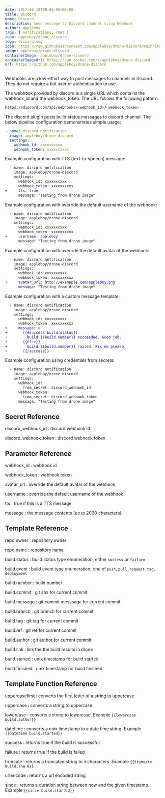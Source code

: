 ```yaml
---
date: 2017-06-10T00:00:00+00:00
title: Discord
name: Discord
description: Send message to Discord channel using Webhook
author: appleboy
tags: [ notifications, chat ]
repo: appleboy/drone-discord
logo: discord.svg
icon: https://raw.githubusercontent.com/appleboy/drone-discord/main/images/discord-mark-blue.svg
image: appleboy/drone-discord
containerImage: appleboy/drone-discord
containerImageUrl: https://hub.docker.com/r/appleboy/drone-discord
url: https://github.com/appleboy/drone-discord
---
```


Webhooks are a low-effort way to post messages to channels in Discord. They do not require a bot user or authentication to use.

The webhook provided by discord is a single URL which contains the webhook_id and the webhook_token. The URL follows the following pattern.

```sh
https://discord.com/api/webhooks/<webhook_id>/<webhook_token>
```

The discord plugin posts build status messages to discord channel. The below pipeline configuration demonstrates simple usage:

```yaml
- name: discord notification
  image: appleboy/drone-discord
  settings:
    webhook_id: xxxxxxxxxx
    webhook_token: xxxxxxxxxx
```

Example configuration with TTS (text-to-speech) message:

```diff
  - name: discord notification
    image: appleboy/drone-discord
    settings:
      webhook_id: xxxxxxxxxx
      webhook_token: xxxxxxxxxx
+     tts: true
      message: "Testing from drone image"
```

Example configuration with override the default username of the webhook:

```diff
  - name: discord notification
    image: appleboy/drone-discord
    settings:
      webhook_id: xxxxxxxxxx
      webhook_token: xxxxxxxxxx
+     username: appleboy
      message: "Testing from drone image"
```

Example configuration with override the default avatar of the webhook:

```diff
  - name: discord notification
    image: appleboy/drone-discord
    settings:
      webhook_id: xxxxxxxxxx
      webhook_token: xxxxxxxxxx
+     avatar_url: http://exampple.com/appleboy.png
      message: "Testing from drone image"
```

Example configuration with a custom message template:

```diff
  - name: discord notification
    image: appleboy/drone-discord
    settings:
      webhook_id: xxxxxxxxxx
      webhook_token: xxxxxxxxxx
+     message: >
+       {{#success build.status}}
+         build {{build.number}} succeeded. Good job.
+       {{else}}
+         build {{build.number}} failed. Fix me please.
+       {{/success}}
```

Example configuration using credentials from secrets:

```diff
  - name: discord notification
    image: appleboy/drone-discord
    settings:
      webhook_id:
        from_secret: discord_webhook_id
      webhook_token:
        from_secret: discord_webhook_token
      message: "Testing from drone image"
```

## Secret Reference

discord_webhook_id
: discord webhook id

discord_webhook_token
: discord webhook token

## Parameter Reference

webhook_id
: webhook id

webhook_token
: webhook token

avatar_url
: override the default avatar of the webhook

username
: override the default username of the webhook

tts
: true if this is a TTS message

message
: the message contents (up to 2000 characters)

## Template Reference

repo.owner
: repository owner

repo.name
: repository name

build.status
: build status type enumeration, either `success` or `failure`

build.event
: build event type enumeration, one of `push`, `pull_request`, `tag`, `deployment`

build.number
: build number

build.commit
: git sha for current commit

build.message
: git commit messsage for current commit

build.branch
: git branch for current commit

build.tag
: git tag for current commit

build.ref
: git ref for current commit

build.author
: git author for current commit

build.link
: link the the build results in drone

build.started
: unix timestamp for build started

build.finished
: unix timestamp for build finished

## Template Function Reference

uppercasefirst
: converts the first letter of a string to uppercase

uppercase
: converts a string to uppercase

lowercase
: converts a string to lowercase. Example `{{lowercase build.author}}`

datetime
: converts a unix timestamp to a date time string. Example `{{datetime build.started}}`

success
: returns true if the build is successful

failure
: returns true if the build is failed

truncate
: returns a truncated string to n characters. Example `{{truncate build.sha 8}}`

urlencode
: returns a url encoded string

since
: returns a duration string between now and the given timestamp. Example `{{since build.started}}`
